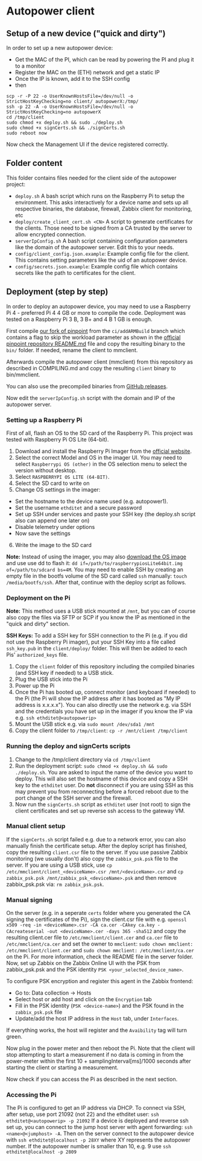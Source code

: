 # Autopower client

## Setup of a new device ("quick and dirty")
In order to set up a new autopower device:
* Get the MAC of the PI, which can be read by powering the PI and plug it to a monitor
* Register the MAC on the (ETH) network and get a static IP 
* Once the IP is known, add it to the SSH config 
* then
```
scp -r -P 22 -o UserKnownHostsFile=/dev/null -o StrictHostKeyChecking=no client/ autopowerX:/tmp/
ssh -p 22 -A -o UserKnownHostsFile=/dev/null -o StrictHostKeyChecking=no autopowerX
cd /tmp/client
sudo chmod +x deploy.sh && sudo ./deploy.sh
sudo chmod +x signCerts.sh && ./signCerts.sh
sudo reboot now
```
Now check the Management UI if the device registered correctly.

## Folder content

This folder contains files needed for the client side of the autopower project:

- `deploy.sh` A bash script which runs on the Raspberry Pi to setup the environment. This asks interactively for a device name and sets up all respective binaries, the database, firewall, Zabbix client for monitoring, etc
- `deploy/create_client_cert.sh <CN>` A script to generate certificates for the clients. Those need to be signed from a CA trusted by the server to allow encrypted connection.
- `serverIpConfig.sh` A bash script containing configuration parameters like the domain of the autopower server. Edit this to your needs. 
- `config/client_config.json.example`: Example config file for the client. This contains setting parameters like the uid of an autopower device.
- `config/secrets.json.example`: Example config file which contains secrets like the path to certificates for the client.

## Deployment (step by step)

In order to deploy an autopower device, you may need to use a Raspberry Pi 4 - preferred Pi 4 4 GB or more to compile the code. Deployment was tested on a Raspberry Pi 3 B, 3 B+ and 4 B 1 GB is enough.

First compile [our fork of pinpoint](https://github.com/nsg-ethz/pinpoint/tree/ci/addARMBuild) from the `ci/addARMBuild` branch which contains a flag to skip the workload parameter as shown in the [official pinpoint repository README.md](https://github.com/osmhpi/pinpoint/blob/master/README.md) file and copy the resulting binary to the `bin/` folder. If needed, rename the client to mmclient.

Afterwards compile the autopower client (mmclient) from this repository as described in COMPILING.md and copy the resulting `client` binary to bin/mmclient.

You can also use the precompiled binaries from [GitHub releases](https://github.com/nsg-ethz/autopower/releases).

Now edit the `serverIpConfig.sh` script with the domain and IP of the autopower server.

### Setting up a Raspberry Pi

First of all, flash an OS to the SD card of the Raspberry Pi. This project was tested with Raspberry Pi OS Lite (64-bit).

1. Download and install the Raspberry Pi Imager from the [official website](https://www.raspberrypi.com/software/). 
2. Select the correct Model and OS in the imager UI. You may need to select `Raspberrypi OS (other)` in the OS selection menu to select the version without desktop.
3. Select `RASPBERRYPI OS LITE (64-BIT)`.
4. Select the SD card to write on
5. Change OS settings in the imager:
  - Set the hostname to the device name used (e.g. autopower1).
  - Set the username `ethditet` and a secure password
  - Set up SSH under services and paste your SSH key (the deploy.sh script also can append one later on)
  - Disable telemetry under options
  - Now save the settings
6. Write the image to the SD card

**Note:** Instead of using the imager, you may also [download the OS image](https://www.raspberrypi.com/software/operating-systems/) and use use dd to flash it: `dd if=/path/to/raspberrypiosLite64bit.img of=/path/to/sdcard bs=4M`. You may need to enable SSH by creating an empty file in the bootfs volume of the SD card called `ssh` manually: `touch /media/bootfs/ssh`. After that, continue with the deploy script as follows.

### Deployment on the Pi

**Note:** This method uses a USB stick mounted at `/mnt`, but you can of course also copy the files via SFTP or SCP if you know the IP as mentioned in the "quick and dirty" section.

**SSH Keys:** To add a SSH key for SSH connection to the Pi (e.g. if you did not use the Raspberry Pi imager), put your SSH Key into a file called `ssh_key.pub` in the `client/deploy/` folder. This will then be added to each Pis' `authorized_keys` file.

1. Copy the `client` folder of this repository including the compiled binaries (and SSH key if needed) to a USB stick.
2. Plug the USB stick into the Pi
3. Power up the Pi
4. Once the Pi has booted up, connect monitor (and keyboard if needed) to the Pi (the Pi will show the IP address after it has booted as "My IP address is x.x.x.x"). You can also directly use the network e.g. via SSH and the credentials you have set up in the imager if you know the IP via e.g. `ssh ethditet@<autopowerip>`
5. Mount the USB stick e.g. via `sudo mount /dev/sda1 /mnt`
6. Copy the client folder to `/tmp/client`: `cp -r /mnt/client /tmp/client`

### Running the deploy and signCerts scripts

1. Change to the /tmp/client directory via `cd /tmp/client`
2. Run the deployment script: `sudo chmod +x deploy.sh && sudo ./deploy.sh`. You are asked to input the name of the device you want to deploy. This will also set the hostname of this device and copy a SSH key to the `ethditet` user. Do **not** disconnect if you are using SSH as this may prevent you from reconnecting before a forced reboot due to the port change of the SSH server and the firewall.
3. Now run the `signCerts.sh` script as `ethditet` user (not root) to sign the client certificates and set up reverse ssh access to the gateway VM.

### Manual client setup
If the `signCerts.sh` script failed e.g. due to a network error, you can also manually finish the certificate setup. After the deploy script has finished, copy the resulting `client.csr` file to the server. If you use passive Zabbix monitoring (we usually don't) also copy the `zabbix_psk.psk` file to the server. If you are using a USB stick, use `cp /etc/mmclient/client_<deviceName>.csr /mnt/<deviceName>.csr` and `cp zabbix_psk.psk /mnt/zabbix_psk_<deviceName>.psk` and then remove zabbix_psk.psk via: `rm zabbix_psk.psk`.

### Manual signing
On the server (e.g. in a seperate `certs` folder where you generated the CA signing the certificates of the Pi), sign the client.csr file with e.g. `openssl x509 -req -in <deviceName>.csr -CA ca.cer -CAkey ca.key -CAcreateserial -out <deviceName>.cer -days 365 -sha512` and copy the resulting client.cer file to `/etc/mmclient/client.cer` and `ca.cer` file to `/etc/mmclient/ca.cer` and set the owner to `mmclient`: `sudo chown mmclient: /etc/mmclient/client.cer` and `sudo chown mmclient: /etc/mmclient/ca.cer` on the Pi. For more information, check the README file in the server folder.
Now, set up Zabbix on the Zabbix Online UI with the PSK from zabbix_psk.psk and the PSK identity `PSK <your_selected_device_name>`. 

To configure PSK encryption and register this agent in the Zabbix frontend:
 - Go to: Data collection → Hosts
 - Select host or add host and click on the `Encryption` tab
 - Fill in the PSK identity (`PSK <device-name>`) and the PSK found in the `zabbix_psk.psk` file
 - Update/add the host IP address in the `Host` tab, under `Interfaces`.  
 
If everything works, the host will register and the `Avaibility` tag will turn green.

Now plug in the power meter and then reboot the Pi. Note that the client will stop attempting to start a measurement if no data is coming in from the power-meter within the first 10 + samplingInterval[ms]/1000 seconds after starting the client or starting a measurement.

Now check if you can access the Pi as described in the next section.

### Accessing the Pi

The Pi is configured to get an IP address via DHCP. To connect via SSH, after setup, use port 21092 (not 22) and the ethditet user: `ssh ethditet@<autopowerip> -p 21092`
If a device is deployed and reverse ssh set up, you can connect to the jump host server with agent forwarding: `ssh <name>@<jumphost> -A`. Then on the server connect to the autopower device with `ssh ethditet@localhost -p 28XY` where XY represents the autopower number. If the autopower number is smaller than 10, e.g. 9 use `ssh ethditet@localhost -p 2809`
